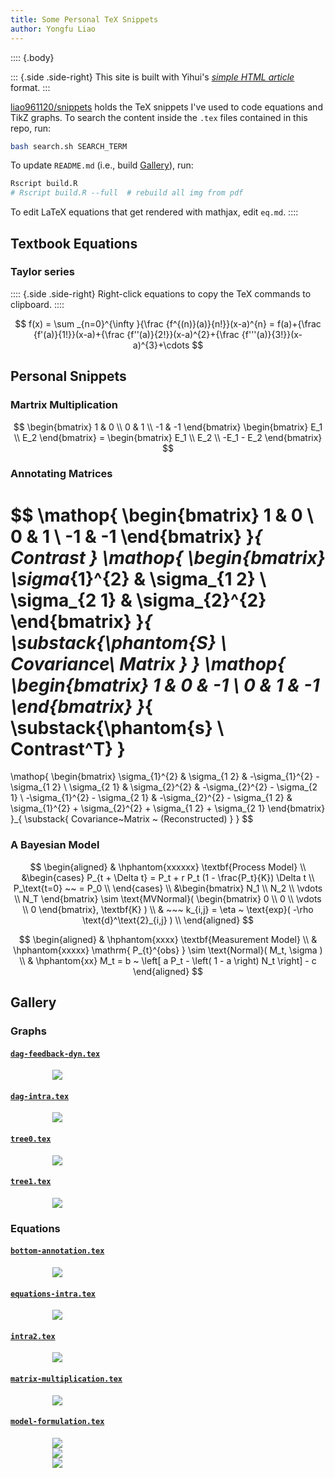 ```yaml
---
title: Some Personal TeX Snippets
author: Yongfu Liao
---
```



:::: {.body}

::: {.side .side-right}
This site is built with Yihui's [*simple HTML article*](https://yihui.org/en/2023/10/html-article/) format.
:::

[liao961120/snippets](https://github.com/liao961120/snippets) holds the TeX snippets I've used to code equations and TikZ graphs. To search the content inside the `.tex` files contained in this repo, run:

```bash
bash search.sh SEARCH_TERM
```

To update `README.md` (i.e., build [Gallery](#gallery)), run:

```bash
Rscript build.R
# Rscript build.R --full  # rebuild all img from pdf
```

To edit LaTeX equations that get rendered with mathjax, edit `eq.md`.
::::



Textbook Equations
------------------

### Taylor series

:::: {.side .side-right}
Right-click equations to copy the TeX commands to clipboard.
::::

$$
f(x) = \sum _{n=0}^{\infty }{\frac {f^{(n)}(a)}{n!}}(x-a)^{n} 
     = f(a)+{\frac {f'(a)}{1!}}(x-a)+{\frac {f''(a)}{2!}}(x-a)^{2}+{\frac {f'''(a)}{3!}}(x-a)^{3}+\cdots
$$



Personal Snippets
-----------------

### Martrix Multiplication

$$
\begin{bmatrix}
    1 & 0 \\
    0 & 1 \\
    -1 & -1
    \end{bmatrix} 
    \begin{bmatrix}
    E_1 \\
    E_2
    \end{bmatrix} = 
    \begin{bmatrix}
    E_1 \\
    E_2 \\
    -E_1 - E_2
\end{bmatrix}
$$


### Annotating Matrices

$$
\mathop{
   \begin{bmatrix}
   1 & 0 \\
   0 & 1 \\
   -1 & -1
   \end{bmatrix}
}_{ Contrast } 
\mathop{
   \begin{bmatrix}
   \sigma_{1}^{2} & \sigma_{1 2} \\
   \sigma_{2 1} & \sigma_{2}^{2} 
   \end{bmatrix}
}_{ \substack{\phantom{S} \\ Covariance\\ Matrix } } 
\mathop{
   \begin{bmatrix}
   1 & 0 & -1 \\
   0 & 1 & -1
   \end{bmatrix}
}_{  \substack{\phantom{s} \\ Contrast^T} } 
=
\mathop{
   \begin{bmatrix}
   \sigma_{1}^{2}                 & \sigma_{1 2}                     & -\sigma_{1}^{2} - \sigma_{1 2} \\
   \sigma_{2 1}                   & \sigma_{2}^{2}                   & -\sigma_{2}^{2} - \sigma_{2 1} \\
   -\sigma_{1}^{2} - \sigma_{2 1} & -\sigma_{2}^{2} - \sigma_{1 2} & \sigma_{1}^{2} + \sigma_{2}^{2} + \sigma_{1 2} + \sigma_{2 1}
   \end{bmatrix}
}_{ \substack{ Covariance~Matrix ~ (Reconstructed) } } 
$$


### A Bayesian Model

$$
\begin{aligned} 
    & \hphantom{xxxxxx} \textbf{Process Model} \\
    &\begin{cases}
        P_{t + \Delta t} = P_t + r P_t (1 - \frac{P_t}{K}) \Delta t \\
        P_\text{t=0}  ~~ = P_0 \\
    \end{cases} 
    \\
    &\begin{bmatrix}
        N_1 \\
        N_2 \\
        \vdots \\
        N_T
    \end{bmatrix} \sim \text{MVNormal}( 
        \begin{bmatrix}
            0 \\
            0 \\
            \vdots \\
            0
        \end{bmatrix}, 
    \textbf{K} ) 
    \\
    & ~~~ k_{i,j} = \eta ~ \text{exp}( -\rho \text{d}^\text{2}_{i,j} ) \\
    \end{aligned}
$$


$$
\begin{aligned}
    & \hphantom{xxxx} \textbf{Measurement Model} \\
    & \hphantom{xxxxx} \mathrm{ P_{t}^{obs} }  \sim \text{Normal}( M_t, \sigma )  \\
    & \hphantom{xx} M_t                     =  b ~ \left[ a P_t - \left( 1 - a \right) N_t \right] - c 
\end{aligned}
$$


<!-- GALLERY -->
<!-- The content below is autogenerated, edit build.R instead. -->

Gallery
-------

### Graphs

#### [`dag-feedback-dyn.tex`](https://github.com/liao961120/snippets/tree/main/tikz/dag-feedback-dyn.tex)
   <img src="tikz/PDF/dag-feedback-dyn.png" style="display:block;max-height:300px;max-width:370px; margin:0 auto; padding: 0 auto;" />

#### [`dag-intra.tex`](https://github.com/liao961120/snippets/tree/main/tikz/dag-intra.tex)
   <img src="tikz/PDF/dag-intra.png" style="display:block;max-height:300px;max-width:370px; margin:0 auto; padding: 0 auto;" />

#### [`tree0.tex`](https://github.com/liao961120/snippets/tree/main/tikz/tree0.tex)
   <img src="tikz/PDF/tree0.png" style="display:block;max-height:300px;max-width:370px; margin:0 auto; padding: 0 auto;" />

#### [`tree1.tex`](https://github.com/liao961120/snippets/tree/main/tikz/tree1.tex)
   <img src="tikz/PDF/tree1.png" style="display:block;max-height:300px;max-width:370px; margin:0 auto; padding: 0 auto;" />

### Equations

#### [`bottom-annotation.tex`](https://github.com/liao961120/snippets/tree/main/eq/bottom-annotation.tex)
   <img src="eq/PDF/bottom-annotation.png" style="display:block;max-height:300px;max-width:370px; margin:0 auto; padding: 0 auto;" />

#### [`equations-intra.tex`](https://github.com/liao961120/snippets/tree/main/eq/equations-intra.tex)
   <img src="eq/PDF/equations-intra.png" style="display:block;max-height:300px;max-width:370px; margin:0 auto; padding: 0 auto;" />

#### [`intra2.tex`](https://github.com/liao961120/snippets/tree/main/eq/intra2.tex)
   <img src="eq/PDF/intra2.png" style="display:block;max-height:300px;max-width:370px; margin:0 auto; padding: 0 auto;" />

#### [`matrix-multiplication.tex`](https://github.com/liao961120/snippets/tree/main/eq/matrix-multiplication.tex)
   <img src="eq/PDF/matrix-multiplication.png" style="display:block;max-height:300px;max-width:370px; margin:0 auto; padding: 0 auto;" />

#### [`model-formulation.tex`](https://github.com/liao961120/snippets/tree/main/eq/model-formulation.tex)
   <img src="eq/PDF/model-formulation_1.png" style="display:block;max-height:300px;max-width:370px; margin:0 auto; padding: 0 auto;" />
   <img src="eq/PDF/model-formulation_2.png" style="display:block;max-height:300px;max-width:370px; margin:0 auto; padding: 0 auto;" />
   <img src="eq/PDF/model-formulation_3.png" style="display:block;max-height:300px;max-width:370px; margin:0 auto; padding: 0 auto;" />
